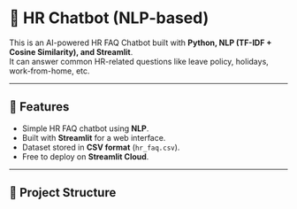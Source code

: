 # 🤖 HR Chatbot (NLP-based)

This is an AI-powered HR FAQ Chatbot built with **Python, NLP (TF-IDF + Cosine Similarity), and Streamlit**.  
It can answer common HR-related questions like leave policy, holidays, work-from-home, etc.  

---

## 🚀 Features
- Simple HR FAQ chatbot using **NLP**.
- Built with **Streamlit** for a web interface.
- Dataset stored in **CSV format** (`hr_faq.csv`).
- Free to deploy on **Streamlit Cloud**.

---

## 📂 Project Structure
